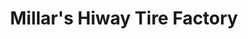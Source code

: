 ---
title: "Millar's Hiway Tire Factory"
url: /canby/millars-hiway-tire-factory/
shop: car repair
---